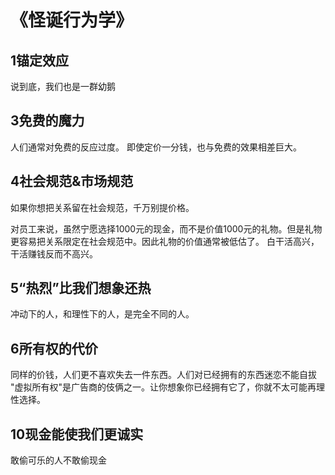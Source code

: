 # 《怪诞行为学》

## 1锚定效应

说到底，我们也是一群幼鹅

## 3免费的魔力
人们通常对免费的反应过度。
即使定价一分钱，也与免费的效果相差巨大。

## 4社会规范&市场规范

如果你想把关系留在社会规范，千万别提价格。

对员工来说，虽然宁愿选择1000元的现金，而不是价值1000元的礼物。但是礼物更容易把关系限定在社会规范中。因此礼物的价值通常被低估了。
白干活高兴，干活赚钱反而不高兴。

## 5“热烈”比我们想象还热

冲动下的人，和理性下的人，是完全不同的人。

## 6所有权的代价
同样的价钱，人们更不喜欢失去一件东西。人们对已经拥有的东西迷恋不能自拔
"虚拟所有权"是广告商的伎俩之一。让你想象你已经拥有它了，你就不太可能再理性选择。


## 10现金能使我们更诚实

敢偷可乐的人不敢偷现金
